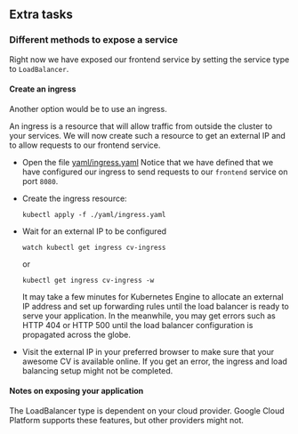 ## Extra tasks

### Different methods to expose a service
Right now we have exposed our frontend service by setting the service type to `LoadBalancer`.

#### Create an ingress
Another option would be to use an ingress.

An ingress is a resource that will allow traffic from outside the cluster to your services. We will now create such a resource to get an external IP and to allow requests to our frontend service.

* Open the file [yaml/ingress.yaml](https://github.com/linemos/kubernetes-intro/blob/master/yaml/ingress.yaml)
  Notice that we have defined that we have configured our ingress to send requests to our `frontend` service on port `8080`.
* Create the ingress resource:
  
  ```
  kubectl apply -f ./yaml/ingress.yaml
  ```

* Wait for an external IP to be configured

  ```
  watch kubectl get ingress cv-ingress
  ```
  
  or
  
  ```
  kubectl get ingress cv-ingress -w
  ```
  
  It may take a few minutes for Kubernetes Engine to allocate an external IP address and set up forwarding rules until the load balancer is ready to serve your application. In the meanwhile, you may get errors such as HTTP 404 or HTTP 500 until the load balancer configuration is propagated across the globe.

* Visit the external IP in your preferred browser to make sure that your awesome CV is available online. If you get an error, the ingress and load balancing setup might not be completed.

#### Notes on exposing your application
The LoadBalancer type is dependent on your cloud provider. Google Cloud Platform supports these features, but other providers might not.

